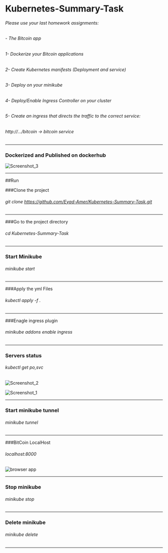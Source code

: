 # Kubernetes-Summary-Task

###### Please use your last homework assignments:
###### - The Bitcoin app
###### 1- Dockerize your Bitcoin applications
###### 2- Create Kubernetes manifests (Deployment and service)
###### 3- Deploy on your minikube
###### 4- Deploy/Enable Ingress Controller on your cluster
###### 5- Create an ingress that directs the traffic to the correct service:
###### http://…/bitcoin → bitcoin service

------------


### Dockerized and Published on dockerhub
![Screenshot_3](https://user-images.githubusercontent.com/40535130/205507218-aaf34eb1-31f4-4662-ad85-ba1ef414f314.png)



------------


##Run 

###Clone the project
###### git clone https://github.com/Eyad-Amer/Kubernetes-Summary-Task.git

------------

###Go to the project directory
###### cd Kubernetes-Summary-Task

------------

### Start Minikube
###### minikube start

------------

###Apply the yml Files
###### kubectl apply -f .

------------

###Enagle ingress plugin
######   minikube addons enable ingress
  
------------


  ### Servers status
######   kubectl get po,svc

  ![Screenshot_2](https://user-images.githubusercontent.com/40535130/205506651-e469f05f-4040-4b85-8676-b78c9d738b95.png)

![Screenshot_1](https://user-images.githubusercontent.com/40535130/205506689-13cbe88e-9617-4c3b-8f96-09ff5673ccad.png)


------------

### Start minikube tunnel
###### minikube tunnel


------------

###BitCoin LocalHost
###### localhost:8000
![browser app](https://user-images.githubusercontent.com/40535130/205506994-e83033aa-d265-4277-a3cd-d76aef072aa6.jpg)

------------

### Stop minikube
###### minikube stop

------------

### Delete minikube
###### minikube delete

------------
